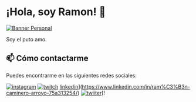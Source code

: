 # ¡Hola, soy Ramon! 👋

[![Banner Personal](https://i.imgur.com/Iz8L0TJ.png)](https://github.com/Rmaon)

Soy el puto amo.

## 📫 Cómo contactarme

Puedes encontrarme en las siguientes redes sociales:

[![instagram](https://i.imgur.com/IZdNRGP.jpg)](https://www.instagram.com/rmn666_) [![twitch](https://i.imgur.com/l93nK0J.jpg)](https://www.twitch.tv/googglebeats) [linkedin](https://imgur.com/Otv74hC.jpg)](https://www.linkedin.com/in/ram%C3%B3n-caminero-arroyo-75a313254/) [![twiiter](https://imgur.com/8jDSE9q.jpg)](https://twitter.com/GooGGLEbeats)[!
